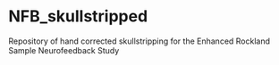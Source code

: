 # NFB_skullstripped
Repository of hand corrected skullstripping for the Enhanced Rockland Sample Neurofeedback Study
